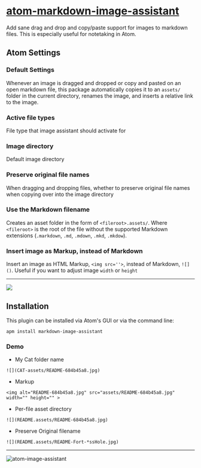# [atom-markdown-image-assistant](https://atom.io/packages/markdown-image-assistant)

Add sane drag and drop and copy/paste support for images to markdown
files. This is especially useful for notetaking in Atom.


## Atom Settings

### Default Settings

Whenever an image is dragged and dropped or copy and pasted on an open markdown file, this package automatically copies it to an `assets/` folder in the current directory, renames the image, and inserts a relative link to the image.

### Active file types

File type that image assistant should activate for

### Image directory

Default image directory

### Preserve original file names

When dragging and dropping files, whether to preserve original file names when copying over into the image directory

### Use the Markdown filename

Creates an asset folder in the form of `<fileroot>.assets/`.  Where
`<fileroot>` is the root of the file without the supported Markdown extensions (`.markdown`, `.md`, `.mdown`, `.mkd`, `.mkdow`).


### Insert image as Markup, instead of Markdown

Insert an image as HTML Markup, `<img src=''>`, instead of Markdown, `![]()`.  Useful if you want to adjust image `width` or `height`

-----

![](https://cloud.githubusercontent.com/assets/1661487/19503385/137f1da6-9568-11e6-9796-910e6927459d.gif)

## Installation

This plugin can be installed via Atom's GUI or via the command line:

```
apm install markdown-image-assistant
```


### Demo
* My Cat folder name
```
![](CAT-assets/README-684b45a8.jpg)
```

* Markup
```
<img alt="README-684b45a8.jpg" src="assets/README-684b45a8.jpg" width="" height="" >
```
* Per-file asset directory
```
![](README.assets/README-684b45a8.jpg)
```

* Preserve Original filename
```
![](README.assets/README-Fort-*ssHole.jpg)
```

-----
![atom-image-assistant](https://cloud.githubusercontent.com/assets/118112/24306827/2db2494a-107f-11e7-969a-2581851aa816.gif)
